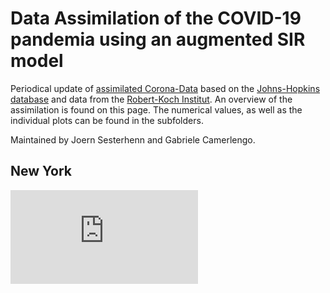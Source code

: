 # Data Assimilation of the COVID-19 pandemia using an augmented SIR model

Periodical update of [assimilated
Corona-Data](https://www.zenodo.org/record/3738945) based on the
[Johns-Hopkins
database](https://github.com/CSSEGISandData/COVID-19.git) and data
from the [Robert-Koch
Institut](https://www.rki.de/DE/Content/InfAZ/N/Neuartiges_Coronavirus/Fallzahlen.html).
An overview of the assimilation is found on this page. The numerical
values, as well as the individual plots can be found in the
subfolders.

Maintained by Joern Sesterhenn and Gabriele Camerlengo.

## New York
![Linear Representation of the data](https://github.com/sesterhenn/Corona-DataAssimilation/blob/master/figs/US-New_York-New_York/da.pdf)





